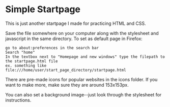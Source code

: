 # Simple Startpage

This is just another startpage I made for practicing HTML and CSS.

Save the file somewhere on your computer along with the stylesheet and javascript in the same directory. To set as default page in Firefox:

    go to about:preferences in the search bar
    Search "home"
    In the textbox next to "Homepage and new windows" type the filepath to the startpage.html file
    ex. something like file:///home/user/start_page_directory/startpage.html



There are pre-made icons for popular websites in the icons folder. If you want to make more, make sure they are around 153x153px.

You can also set a background image--just look through the stylesheet for instructions.
